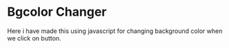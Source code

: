 # Bgcolor Changer
Here i have made this using javascript for changing background color when we click on button.
